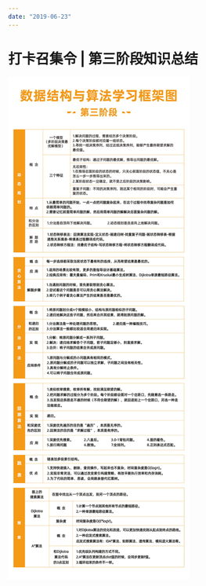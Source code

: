 ```yaml
---
date: "2019-06-23"
---  
```

      
# 打卡召集令 | 第三阶段知识总结
![unpreview](./httpsstatic001geekbangorgresourceimage9cfe9cb3a84ee91d8f8c1849e1bd7bc4a8fe.jpg)

<!-- [[[read_end]]] -->